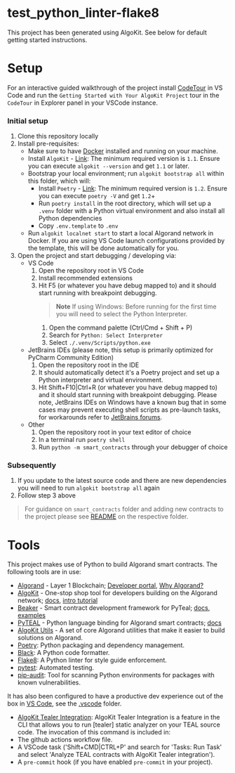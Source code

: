 # test_python_linter-flake8

This project has been generated using AlgoKit. See below for default getting started instructions.

# Setup

For an interactive guided walkthrough of the project install [CodeTour](https://marketplace.visualstudio.com/items?itemName=vsls-contrib.codetour) in VS Code and run the `Getting Started with Your AlgoKit Project` tour in the `CodeTour` in Explorer panel in your VSCode instance.

### Initial setup

1. Clone this repository locally
2. Install pre-requisites:
   - Make sure to have [Docker](https://www.docker.com/) installed and running on your machine.
   - Install `AlgoKit` - [Link](https://github.com/algorandfoundation/algokit-cli#install): The minimum required version is `1.1`. Ensure you can execute `algokit --version` and get `1.1` or later.
   - Bootstrap your local environment; run `algokit bootstrap all` within this folder, which will:
     - Install `Poetry` - [Link](https://python-poetry.org/docs/#installation): The minimum required version is `1.2`. Ensure you can execute `poetry -V` and get `1.2`+
     - Run `poetry install` in the root directory, which will set up a `.venv` folder with a Python virtual environment and also install all Python dependencies
     - Copy `.env.template` to `.env`
   - Run `algokit localnet start` to start a local Algorand network in Docker. If you are using VS Code launch configurations provided by the template, this will be done automatically for you.
3. Open the project and start debugging / developing via:
   - VS Code
     1. Open the repository root in VS Code
     2. Install recommended extensions
     3. Hit F5 (or whatever you have debug mapped to) and it should start running with breakpoint debugging.
        > **Note**
        > If using Windows: Before running for the first time you will need to select the Python Interpreter.
        1. Open the command palette (Ctrl/Cmd + Shift + P)
        2. Search for `Python: Select Interpreter`
        3. Select `./.venv/Scripts/python.exe`
   - JetBrains IDEs (please note, this setup is primarily optimized for PyCharm Community Edition)
     1. Open the repository root in the IDE
     2. It should automatically detect it's a Poetry project and set up a Python interpreter and virtual environment.
     3. Hit Shift+F10|Ctrl+R (or whatever you have debug mapped to) and it should start running with breakpoint debugging. Please note, JetBrains IDEs on Windows have a known bug that in some cases may prevent executing shell scripts as pre-launch tasks, for workarounds refer to [JetBrains forums](https://youtrack.jetbrains.com/issue/IDEA-277486/Shell-script-configuration-cannot-run-as-before-launch-task).
   - Other
     1. Open the repository root in your text editor of choice
     2. In a terminal run `poetry shell`
     3. Run `python -m smart_contracts` through your debugger of choice

### Subsequently

1. If you update to the latest source code and there are new dependencies you will need to run `algokit bootstrap all` again
2. Follow step 3 above

> For guidance on `smart_contracts` folder and adding new contracts to the project please see [README](smart_contracts/README.md) on the respective folder.

# Tools

This project makes use of Python to build Algorand smart contracts. The following tools are in use:

- [Algorand](https://www.algorand.com/) - Layer 1 Blockchain; [Developer portal](https://developer.algorand.org/), [Why Algorand?](https://developer.algorand.org/docs/get-started/basics/why_algorand/)
- [AlgoKit](https://github.com/algorandfoundation/algokit-cli) - One-stop shop tool for developers building on the Algorand network; [docs](https://github.com/algorandfoundation/algokit-cli/blob/main/docs/algokit.md), [intro tutorial](https://github.com/algorandfoundation/algokit-cli/blob/main/docs/tutorials/intro.md)
- [Beaker](https://github.com/algorand-devrel/beaker) - Smart contract development framework for PyTeal; [docs](https://beaker.algo.xyz), [examples](https://github.com/algorand-devrel/beaker/tree/master/examples)
- [PyTEAL](https://github.com/algorand/pyteal) - Python language binding for Algorand smart contracts; [docs](https://pyteal.readthedocs.io/en/stable/)
- [AlgoKit Utils](https://github.com/algorandfoundation/algokit-utils-py) - A set of core Algorand utilities that make it easier to build solutions on Algorand.
- [Poetry](https://python-poetry.org/): Python packaging and dependency management.
- [Black](https://github.com/psf/black): A Python code formatter.
- [Flake8](https://flake8.pycqa.org/en/latest/): A Python linter for style guide enforcement.
- [pytest](https://docs.pytest.org/): Automated testing.
- [pip-audit](https://pypi.org/project/pip-audit/): Tool for scanning Python environments for packages with known vulnerabilities.

It has also been configured to have a productive dev experience out of the box in [VS Code](https://code.visualstudio.com/), see the [.vscode](./.vscode) folder.
- [AlgoKit Tealer Integration](https://github.com/algorandfoundation/algokit-cli/blob/main/docs/features/tasks/analyze.md): AlgoKit Tealer Integration is a feature in the CLI that allows you to run [tealer] static analyzer on your TEAL 
source code. The invocation of this command is included in:
- The github actions workflow file.
- A VSCode task ('Shift+CMD|CTRL+P' and search for 'Tasks: Run Task' and select 'Analyze TEAL contracts with AlgoKit Tealer integration').
- A `pre-commit` hook (if you have enabled `pre-commit` in your project). 

